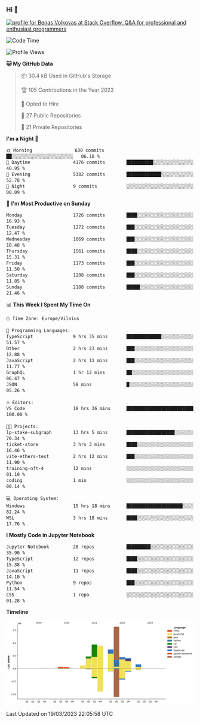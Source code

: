 ### Hi 👋
<a href="https://stackoverflow.com/users/14954249/benas-volkovas"><img src="https://stackoverflow.com/users/flair/14954249.png?theme=dark" width="208" height="58" alt="profile for Benas Volkovas at Stack Overflow, Q&amp;A for professional and enthusiast programmers" title="profile for Benas Volkovas at Stack Overflow, Q&amp;A for professional and enthusiast programmers"></a>

<!--START_SECTION:waka-->
![Code Time](http://img.shields.io/badge/Code%20Time-1%2C340%20hrs%205%20mins-blue)

![Profile Views](http://img.shields.io/badge/Profile%20Views-0-blue)

**🐱 My GitHub Data** 

> 📦 30.4 kB Used in GitHub's Storage 
 > 
> 🏆 105 Contributions in the Year 2023
 > 
> 💼 Opted to Hire
 > 
> 📜 27 Public Repositories 
 > 
> 🔑 21 Private Repositories 
 > 
**I'm a Night 🦉** 

```text
🌞 Morning                630 commits         ██░░░░░░░░░░░░░░░░░░░░░░░   06.18 % 
🌆 Daytime                4176 commits        ██████████░░░░░░░░░░░░░░░   40.95 % 
🌃 Evening                5382 commits        █████████████░░░░░░░░░░░░   52.78 % 
🌙 Night                  9 commits           ░░░░░░░░░░░░░░░░░░░░░░░░░   00.09 % 
```
📅 **I'm Most Productive on Sunday** 

```text
Monday                   1726 commits        ████░░░░░░░░░░░░░░░░░░░░░   16.93 % 
Tuesday                  1272 commits        ███░░░░░░░░░░░░░░░░░░░░░░   12.47 % 
Wednesday                1069 commits        ███░░░░░░░░░░░░░░░░░░░░░░   10.48 % 
Thursday                 1561 commits        ████░░░░░░░░░░░░░░░░░░░░░   15.31 % 
Friday                   1173 commits        ███░░░░░░░░░░░░░░░░░░░░░░   11.50 % 
Saturday                 1208 commits        ███░░░░░░░░░░░░░░░░░░░░░░   11.85 % 
Sunday                   2188 commits        █████░░░░░░░░░░░░░░░░░░░░   21.46 % 
```


📊 **This Week I Spent My Time On** 

```text
🕑︎ Time Zone: Europe/Vilnius

💬 Programming Languages: 
TypeScript               9 hrs 35 mins       █████████████░░░░░░░░░░░░   51.57 % 
Other                    2 hrs 23 mins       ███░░░░░░░░░░░░░░░░░░░░░░   12.88 % 
JavaScript               2 hrs 11 mins       ███░░░░░░░░░░░░░░░░░░░░░░   11.77 % 
GraphQL                  1 hr 12 mins        ██░░░░░░░░░░░░░░░░░░░░░░░   06.47 % 
JSON                     58 mins             █░░░░░░░░░░░░░░░░░░░░░░░░   05.26 % 

🔥 Editors: 
VS Code                  18 hrs 36 mins      █████████████████████████   100.00 % 

🐱‍💻 Projects: 
lp-stake-subgraph        13 hrs 5 mins       ██████████████████░░░░░░░   70.34 % 
ticket-store             3 hrs 3 mins        ████░░░░░░░░░░░░░░░░░░░░░   16.46 % 
vite-ethers-test         2 hrs 12 mins       ███░░░░░░░░░░░░░░░░░░░░░░   11.90 % 
training-nft-4           12 mins             ░░░░░░░░░░░░░░░░░░░░░░░░░   01.10 % 
coding                   1 min               ░░░░░░░░░░░░░░░░░░░░░░░░░   00.14 % 

💻 Operating System: 
Windows                  15 hrs 18 mins      █████████████████████░░░░   82.24 % 
WSL                      3 hrs 18 mins       ████░░░░░░░░░░░░░░░░░░░░░   17.76 % 
```

**I Mostly Code in Jupyter Notebook** 

```text
Jupyter Notebook         28 repos            █████████░░░░░░░░░░░░░░░░   35.90 % 
TypeScript               12 repos            ████░░░░░░░░░░░░░░░░░░░░░   15.38 % 
JavaScript               11 repos            ████░░░░░░░░░░░░░░░░░░░░░   14.10 % 
Python                   9 repos             ███░░░░░░░░░░░░░░░░░░░░░░   11.54 % 
CSS                      1 repo              ░░░░░░░░░░░░░░░░░░░░░░░░░   01.28 % 
```



**Timeline**

![Lines of Code chart](https://raw.githubusercontent.com/BenasVolkovas/BenasVolkovas/main/assets/bar_graph.png)


 Last Updated on 19/03/2023 22:05:58 UTC
<!--END_SECTION:waka-->
